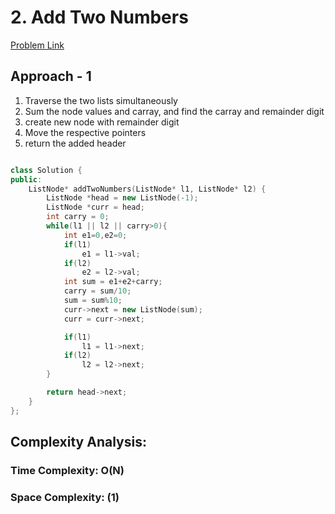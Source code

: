 # 2. Add Two Numbers

[Problem Link](https://leetcode.com/problems/add-two-numbers/)

## Approach - 1

1. Traverse the two lists simultaneously
2. Sum the node values and carray, and find the carray and remainder digit
3. create new node with remainder digit
4. Move the respective pointers
5. return the added header

```c++

class Solution {
public:
    ListNode* addTwoNumbers(ListNode* l1, ListNode* l2) {
        ListNode *head = new ListNode(-1);
        ListNode *curr = head;
        int carry = 0;
        while(l1 || l2 || carry>0){
            int e1=0,e2=0;
            if(l1)
                e1 = l1->val;
            if(l2)
                e2 = l2->val;
            int sum = e1+e2+carry;
            carry = sum/10;
            sum = sum%10;
            curr->next = new ListNode(sum);
            curr = curr->next;

            if(l1)
                l1 = l1->next;
            if(l2)
                l2 = l2->next;
        }

        return head->next;
    }
};

```

## Complexity Analysis:

### Time Complexity: O(N)

### Space Complexity: (1)
